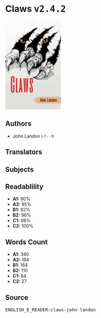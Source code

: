 # Claws <kbd>v2.4.2</kbd>

![](./cover.medium.jpg "")

## Authors


 - John Landon <small>(-1 - -1)</small>

## Translators



## Subjects



## Readablility


 - **A1:** 80%
 - **A2:** 85%
 - **B1:** 92%
 - **B2:** 96%
 - **C1:** 98%
 - **C2:** 100%

## Words Count


 - **A1:** 340
 - **A2:** 164
 - **B1:** 164
 - **B2:** 110
 - **C1:** 84
 - **C2:** 27

## Source


<kbd>ENGLISH_E_READER:claws-john-landon</kbd>
